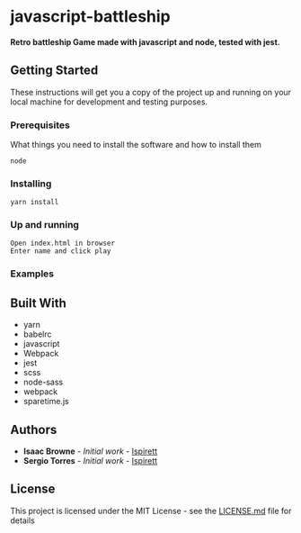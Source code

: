 # javascript-battleship

#### Retro battleship Game made with javascript and node, tested with jest.

## Getting Started

These instructions will get you a copy of the project up and running on your local machine for development and testing purposes.

### Prerequisites

What things you need to install the software and how to install them
```
node
```


### Installing
```
yarn install
```


### Up and running
```
Open index.html in browser
Enter name and click play
```


### Examples





## Built With
* yarn
* babelrc
* javascript
* Webpack
* jest
* scss
* node-sass
* webpack
* sparetime.js

## Authors

* **Isaac Browne** - *Initial work* - [Ispirett](https://github.com/isprett)
* **Sergio Torres** - *Initial work* - [Ispirett](https://github.com/isprett)



## License

This project is licensed under the MIT License - see the [LICENSE.md](LICENSE.md) file for details





